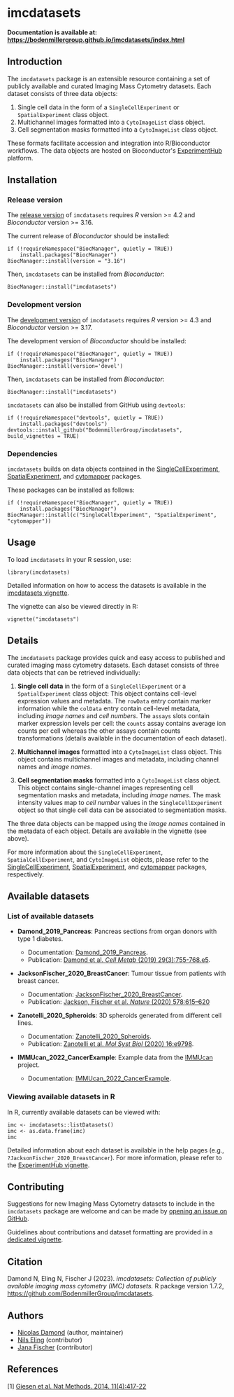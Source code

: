 # imcdatasets

__Documentation is available at:
https://bodenmillergroup.github.io/imcdatasets/index.html__

## Introduction

The `imcdatasets` package is an extensible resource containing a set of publicly
 available and curated Imaging Mass Cytometry datasets. Each dataset consists of
  three data objects:
1. Single cell data in the form of a `SingleCellExperiment` or
`SpatialExperiment` class object.
2. Multichannel images formatted into a `CytoImageList` class object.
3. Cell segmentation masks formatted into a `CytoImageList` class object.

These formats facilitate accession and integration into R/Bioconductor
workflows. The data objects are hosted on Bioconductor's
[ExperimentHub](https://bioconductor.org/packages/ExperimentHub) platform.

## Installation

### Release version

The [release version](https://www.bioconductor.org/packages/release/data/experiment/html/imcdatasets.html)
of `imcdatasets` requires *R* version >= 4.2 and *Bioconductor* version >= 3.16.  

The current release of *Bioconductor* should be installed:
```{r}
if (!requireNamespace("BiocManager", quietly = TRUE))
    install.packages("BiocManager")
BiocManager::install(version = "3.16")
```
Then, `imcdatasets` can be installed from *Bioconductor*:
```{r}
BiocManager::install("imcdatasets")
```

### Development version

The [development version](https://www.bioconductor.org/packages/devel/data/experiment/html/imcdatasets.html)
of `imcdatasets` requires *R* version >= 4.3 and *Bioconductor* version >= 3.17.  

The development version of *Bioconductor* should be installed:
```{r}
if (!requireNamespace("BiocManager", quietly = TRUE))
    install.packages("BiocManager")
BiocManager::install(version='devel')
```
Then, `imcdatasets` can be installed from *Bioconductor*:
```{r}
BiocManager::install("imcdatasets")
```

`imcdatasets` can also be installed from GitHub using `devtools`:
```{r}
if (!requireNamespace("devtools", quietly = TRUE))
    install.packages("devtools")
devtools::install_github("BodenmillerGroup/imcdatasets", build_vignettes = TRUE)
```

### Dependencies

`imcdatasets` builds on data objects contained in the
[SingleCellExperiment](https://bioconductor.org/packages/SingleCellExperiment),
[SpatialExperiment](https://bioconductor.org/packages/SpatialExperiment),
and [cytomapper](https://bioconductor.org/packages/cytomapper) packages.

These packages can be installed as follows:
```{r}
if (!requireNamespace("BiocManager", quietly = TRUE))
    install.packages("BiocManager")
BiocManager::install(c("SingleCellExperiment", "SpatialExperiment", "cytomapper"))
```

## Usage

To load `imcdatasets` in your R session, use:
```{r}
library(imcdatasets)
```

Detailed information on how to access the datasets is available in the
[imcdatasets vignette](https://bodenmillergroup.github.io/imcdatasets/articles/imcdatasets.html).

The vignette can also be viewed directly in R:
```{r}
vignette("imcdatasets")
```

## Details

The `imcdatasets` package provides quick and easy access to published and
curated imaging mass cytometry datasets. Each dataset consists of three data
objects that can be retrieved individually:

1. __Single cell data__ in the form of a `SingleCellExperiment` or a
`SpatialExperiment` class object:
This object contains cell-level expression values and metadata. The `rowData`
entry contain marker information while the `colData` entry contain cell-level
metadata, including _image names_ and _cell numbers_. The `assays` slots contain
 marker expression levels per cell: the `counts` assay contains average ion
 counts per cell whereas the other assays contain counts transformations
 (details available in the documentation of each dataset).

2. __Multichannel images__ formatted into a `CytoImageList` class object.
This object contains multichannel images and metadata, including channel names
and _image names_.

3. __Cell segmentation masks__ formatted into a `CytoImageList` class object.
This object contains single-channel images representing cell segmentation masks
and metadata, including _image names_. The mask intensity values map to
_cell number_ values in the `SingleCellExperiment` object so that single cell
data can be associated to segmentation masks.

The three data objects can be mapped using the _image names_ contained in the
metadata of each object. Details are available in the vignette (see above).

For more information about the `SingleCellExperiment`, `SpatialCellExperiment`,
and `CytoImageList` objects, please refer to the
[SingleCellExperiment](https://bioconductor.org/packages/SingleCellExperiment),
[SpatialExperiment](https://bioconductor.org/packages/SpatialExperiment),
and [cytomapper](https://bioconductor.org/packages/cytomapper) packages,
respectively.

## Available datasets

### List of available datasets

* __Damond_2019_Pancreas__: Pancreas sections from organ donors with type 1
diabetes.    
  - Documentation: [Damond_2019_Pancreas](https://bodenmillergroup.github.io/imcdatasets/reference/Damond_2019_Pancreas.html).  
  - Publication: [Damond et al. _Cell Metab_ (2019) 29(3):755-768.e5](https://doi.org/10.1016/j.cmet.2018.11.014).
* __JacksonFischer_2020_BreastCancer__: Tumour tissue from patients with breast
cancer.  
  - Documentation: [JacksonFischer_2020_BreastCancer](https://bodenmillergroup.github.io/imcdatasets/reference/JacksonFischer_2020_BreastCancer.html).
  - Publication: [Jackson, Fischer et al. _Nature_ (2020) 578:615–620](https://doi.org/10.1038/s41586-019-1876-x)
* __Zanotelli_2020_Spheroids__: 3D spheroids generated from different cell
lines.  
  - Documentation: [Zanotelli_2020_Spheroids](https://bodenmillergroup.github.io/imcdatasets/reference/Zanotelli_2020_Spheroids.html).   
  - Publication: [Zanotelli et al. _Mol Syst Biol_ (2020) 16:e9798](https://doi.org/10.15252/msb.20209798).  

* __IMMUcan_2022_CancerExample__: Example data from the
[IMMUcan](https://immucan.eu/) project.   
    - Documentation: [IMMUcan_2022_CancerExample](https://bodenmillergroup.github.io/imcdatasets/reference/IMMUcan_2022_CancerExample.html).  

### Viewing available datasets in R

In R, currently available datasets can be viewed with:
```{r}
imc <- imcdatasets::listDatasets()
imc <- as.data.frame(imc)
imc
```
Detailed information about each dataset is available in the help pages
(e.g., `?JacksonFischer_2020_BreastCancer`).
For more information, please refer to the
[ExperimentHub vignette](https://bioconductor.org/packages/release/bioc/vignettes/ExperimentHub/inst/doc/ExperimentHub.html).

## Contributing

Suggestions for new Imaging Mass Cytometry datasets to include in the
`imcdatasets` package are welcome and can be made by
[opening an issue on GitHub](https://github.com/BodenmillerGroup/imcdatasets/issues).

Guidelines about contributions and dataset formatting are provided in a
[dedicated vignette](https://bodenmillergroup.github.io/imcdatasets/articles/Guidelines_Contribution_Dataset-formatting.html).

## Citation

Damond N, Eling N, Fischer J (2023). _imcdatasets: Collection of publicly available imaging mass cytometry (IMC) datasets._
R package version 1.7.2, https://github.com/BodenmillerGroup/imcdatasets.

## Authors

* [Nicolas Damond](https://github.com/ndamond) (author, maintainer)  
* [Nils Eling](https://github.com/nilseling) (contributor)  
* [Jana Fischer](https://github.com/JanaFischer) (contributor)  

## References

[1] [Giesen et al. Nat Methods. 2014. 11(4):417-22](https://doi.org/10.1038/nmeth.2869)
